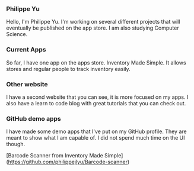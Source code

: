 ### Philippe Yu
Hello, I'm Philippe Yu. I'm working on several different projects that will eventually be published on the app store. I am also studying Computer Science. 


### Current Apps
So far, I have one app on the apps store. Inventory Made Simple. It allows stores and regular people to track inventory easily. 

### Other website
I have a second website that you can see, it is more focused on my apps. I also have a learn to code blog with great tutorials that you can check out.


### GitHub demo apps
I have made some demo apps that I've put on my GitHub profile. They are meant to show what I am capable of. I did not spend much time on the UI though. 

[Barcode Scanner from Inventory Made Simple] (https://github.com/philippejlyu/Barcode-scanner)